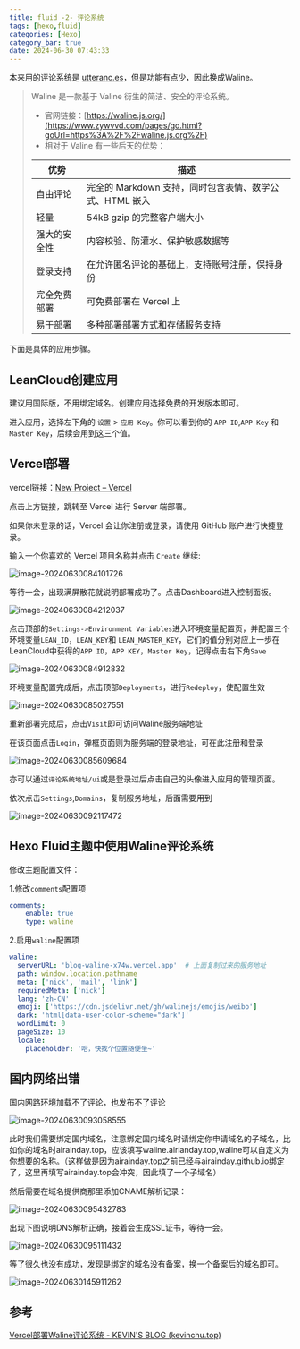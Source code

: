 ```yaml
---
title: fluid -2- 评论系统
tags: [hexo,fluid]
categories: [Hexo]
category_bar: true
date: 2024-06-30 07:43:33
---
```


本来用的评论系统是 [utteranc.es](https://utteranc.es/)，但是功能有点少，因此换成Waline。

>Waline 是一款基于 Valine 衍生的简洁、安全的评论系统。
>
>- 官网链接：[https://waline.js.org/](https://www.zywvvd.com/pages/go.html?goUrl=https%3A%2F%2Fwaline.js.org%2F)
>- 相对于 Valine 有一些后天的优势：
>
>| 优势         | 描述                                                    |
>| ------------ | ------------------------------------------------------- |
>| 自由评论     | 完全的 Markdown 支持，同时包含表情、数学公式、HTML 嵌入 |
>| 轻量         | 54kB gzip 的完整客户端大小                              |
>| 强大的安全性 | 内容校验、防灌水、保护敏感数据等                        |
>| 登录支持     | 在允许匿名评论的基础上，支持账号注册，保持身份          |
>| 完全免费部署 | 可免费部署在 Vercel 上                                  |
>| 易于部署     | 多种部署部署方式和存储服务支持                          |

下面是具体的应用步骤。

## LeanCloud创建应用

建议用国际版，不用绑定域名。创建应用选择免费的开发版本即可。

进入应用，选择左下角的 `设置` > `应用 Key`。你可以看到你的 `APP ID`,`APP Key` 和 `Master Key`，后续会用到这三个值。

## Vercel部署

vercel链接：[New Project – Vercel](https://vercel.com/new/airaindays-projects/clone?repository-url=https%3A%2F%2Fgithub.com%2Fwalinejs%2Fwaline%2Ftree%2Fmain%2Fexample)

点击上方链接，跳转至 Vercel 进行 Server 端部署。

如果你未登录的话，Vercel 会让你注册或登录，请使用 GitHub 账户进行快捷登录。

输入一个你喜欢的 Vercel 项目名称并点击 `Create` 继续:

![image-20240630084101726](https://cdn.jsdelivr.net/gh/airainday/blogimage@main/image-20240630084101726.png)

等待一会，出现满屏散花就说明部署成功了。点击Dashboard进入控制面板。

![image-20240630084212037](https://cdn.jsdelivr.net/gh/airainday/blogimage@main/image-20240630084212037.png)

点击顶部的`Settings->Environment Variables`进入环境变量配置页，并配置三个环境变量`LEAN_ID`，`LEAN_KEY`和 `LEAN_MASTER_KEY`，它们的值分别对应上一步在LeanCloud中获得的`APP ID`，`APP KEY`，`Master Key`，记得点击右下角`Save`

![image-20240630084912832](https://cdn.jsdelivr.net/gh/airainday/blogimage@main/image-20240630084912832.png)

环境变量配置完成后，点击顶部`Deployments`，进行`Redeploy`，使配置生效

![image-20240630085027551](https://cdn.jsdelivr.net/gh/airainday/blogimage@main/image-20240630085027551.png)

重新部署完成后，点击`Visit`即可访问Waline服务端地址

在该页面点击`Login`，弹框页面则为服务端的登录地址，可在此注册和登录

![image-20240630085609684](https://cdn.jsdelivr.net/gh/airainday/blogimage@main/image-20240630085609684.png)

亦可以通过`评论系统地址/ui`或是登录过后点击自己的头像进入应用的管理页面。

依次点击`Settings`,`Domains`，复制服务地址，后面需要用到

![image-20240630092117472](https://cdn.jsdelivr.net/gh/airainday/blogimage@main/image-20240630092117472.png)

## Hexo Fluid主题中使用Waline评论系统

修改主题配置文件：

1.修改`comments`配置项

```yml
comments:
    enable: true
    type: waline
```

2.启用`waline`配置项

```yml
waline:
  serverURL: 'blog-waline-x74w.vercel.app'  # 上面复制过来的服务地址
  path: window.location.pathname
  meta: ['nick', 'mail', 'link']
  requiredMeta: ['nick']
  lang: 'zh-CN'
  emoji: ['https://cdn.jsdelivr.net/gh/walinejs/emojis/weibo']
  dark: 'html[data-user-color-scheme="dark"]'
  wordLimit: 0
  pageSize: 10
  locale: 
    placeholder: '哈，快找个位置随便坐~'
```

## 国内网络出错

国内网路环境加载不了评论，也发布不了评论

![image-20240630093058555](https://cdn.jsdelivr.net/gh/airainday/blogimage@main/image-20240630093058555.png)

此时我们需要绑定国内域名，注意绑定国内域名时请绑定你申请域名的子域名，比如你的域名时airainday.top，应该填写waline.airianday.top,waline可以自定义为你想要的名称。（这样做是因为airainday.top之前已经与airainday.github.io绑定了，这里再填写airainday.top会冲突，因此填了一个子域名）

然后需要在域名提供商那里添加CNAME解析记录：

![image-20240630095432783](https://cdn.jsdelivr.net/gh/airainday/blogimage@main/image-20240630095432783.png)

出现下图说明DNS解析正确，接着会生成SSL证书，等待一会。

![image-20240630095111432](https://cdn.jsdelivr.net/gh/airainday/blogimage@main/image-20240630095111432.png)

等了很久也没有成功，发现是绑定的域名没有备案，换一个备案后的域名即可。

![image-20240630145911262](https://cdn.jsdelivr.net/gh/airainday/blogimage@main/image-20240630145911262.png)

## 参考

[Vercel部署Waline评论系统 - KEVIN'S BLOG (kevinchu.top)](https://blog.kevinchu.top/2023/07/17/vercel-deploy-waline/)



